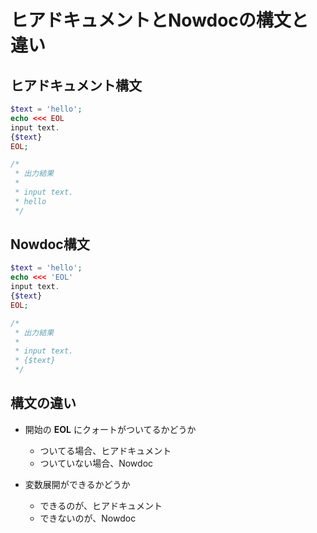 # ヒアドキュメントとNowdocの構文と違い
## ヒアドキュメント構文
```php
$text = 'hello';
echo <<< EOL
input text.
{$text}
EOL;

/*
 * 出力結果
 *
 * input text.
 * hello
 */
```

## Nowdoc構文
```php
$text = 'hello';
echo <<< 'EOL'
input text.
{$text}
EOL;

/*
 * 出力結果
 *
 * input text.
 * {$text}
 */
```

## 構文の違い
- 開始の **EOL** にクォートがついてるかどうか
    - ついてる場合、ヒアドキュメント
    - ついていない場合、Nowdoc

- 変数展開ができるかどうか
    - できるのが、ヒアドキュメント
    - できないのが、Nowdoc
